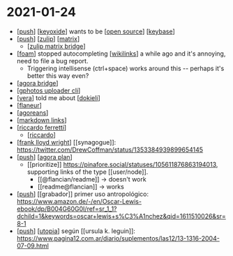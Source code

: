 # 2021-01-24

- [[push]] [[keyoxide]] wants to be [[open source]] [[keybase]]
- [[push]] [[zulip]] [[matrix]]
  - [[zulip matrix bridge]]
- [[foam]] stopped autocompleting [[wikilinks]] a while ago and it's annoying, need to file a bug report.
  - Triggering intellisense (ctrl+space) works around this -- perhaps it's better this way even?
- [[agora bridge]]
- [[gphotos uploader cli]]
- [[vera]] told me about [[dokieli]]
- [[flaneur]]
- [[agoreans]]
- [[markdown links]]
- [[riccardo ferretti]] 
  - [[riccardo]]
- [[frank lloyd wright]] [[synagogue]]: https://twitter.com/DrewCoffman/status/1353384939899654145
- [[push]] [[agora plan]]
  - [[prioritize]] https://pinafore.social/statuses/105611876863194013, supporting links of the type [[user/node]]. 
    - [[@flancian/readme]] -> doesn't work
    - [[readme@flancian]] -> works
- [[push]] [[grabador]] primer uso antropológico: https://www.amazon.de/-/en/Oscar-Lewis-ebook/dp/B004G60G0I/ref=sr_1_1?dchild=1&keywords=oscar+lewis+s%C3%A1nchez&qid=1611510026&sr=8-1
- [[push]] [[utopia]] según [[ursula k. leguin]]: https://www.pagina12.com.ar/diario/suplementos/las12/13-1316-2004-07-09.html

[//begin]: # "Autogenerated link references for markdown compatibility"
[push]: ../push "Push"
[keyoxide]: ../keyoxide "Keyoxide"
[open source]: ../open-source "Open Source"
[keybase]: ../keybase "Keybase"
[zulip]: ../zulip "Zulip"
[matrix]: ../matrix "Matrix"
[zulip matrix bridge]: ../zulip-matrix-bridge "Zulip Matrix Bridge"
[foam]: ../foam "Foam"
[wikilinks]: ../wikilinks "Wikilinks"
[agora bridge]: ../agora-bridge "Agora Bridge"
[gphotos uploader cli]: ../gphotos-uploader-cli "Gphotos Uploader Cli"
[vera]: ../vera "Vera"
[dokieli]: ../dokieli "Dokieli"
[flaneur]: ../flaneur "Flaneur"
[agoreans]: ../agoreans "Agoreans"
[markdown links]: ../markdown-links "Markdown Links"
[riccardo ferretti]: ../riccardo-ferretti "Riccardo Ferretti"
[riccardo]: ../riccardo "Riccardo"
[frank lloyd wright]: ../frank-lloyd-wright "Frank Lloyd Wright"
[agora plan]: ../agora-plan "Agora Plan"
[utopia]: ../utopia "Utopia"
[//end]: # "Autogenerated link references"